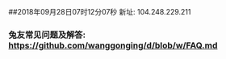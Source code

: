 ##2018年09月28日07时12分07秒 新址: 104.248.229.211
### 兔友常见问题及解答: https://github.com/wanggonging/d/blob/w/FAQ.md
